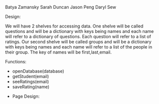 Batya Zamansky
Sarah Duncan
Jason Peng
Daryl Sew


Design:

We will have 2 shelves for accessing data.  One shelve will be called questions and will be a dictionary with keys being names and each name will refer to a dictionary of questions. Each question will refer to a list of ratings.  Our second shelve will be called groups and will be a dictionary with keys being names and each name will refer to a list of the people in their group.  The key of names will be first,last,email.

Functions:

<ul> 
     <li>openDatabase(database)</li>
     <li>getStudent(email)</li>
     <li>seeRatings(email)</li>
     <li>saveRating(name)</li>
     <li>

Page Design:

